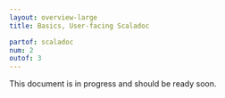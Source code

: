 ```yaml
---
layout: overview-large
title: Basics, User-facing Scaladoc

partof: scaladoc
num: 2
outof: 3
---
```


This document is in progress and should be ready soon.

